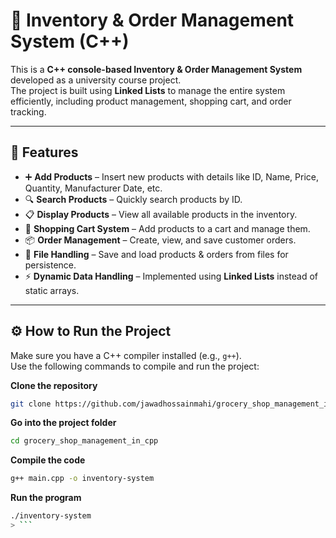 ﻿# 🛒 Inventory & Order Management System (C++)

This is a **C++ console-based Inventory & Order Management System** developed as a university course project.  
The project is built using **Linked Lists** to manage the entire system efficiently, including product management, shopping cart, and order tracking.  

---

## 📖 Features

- ➕ **Add Products** – Insert new products with details like ID, Name, Price, Quantity, Manufacturer Date, etc.  
- 🔍 **Search Products** – Quickly search products by ID.  
- 📋 **Display Products** – View all available products in the inventory.  
- 🛒 **Shopping Cart System** – Add products to a cart and manage them.  
- 📦 **Order Management** – Create, view, and save customer orders.  
- 💾 **File Handling** – Save and load products & orders from files for persistence.  
- ⚡ **Dynamic Data Handling** – Implemented using **Linked Lists** instead of static arrays.  
      
---

## ⚙️ How to Run the Project

Make sure you have a C++ compiler installed (e.g., `g++`).  
Use the following commands to compile and run the project:


**Clone the repository**
```bash
git clone https://github.com/jawadhossainmahi/grocery_shop_management_in_cpp.git
```

**Go into the project folder**
```bash
cd grocery_shop_management_in_cpp
```

**Compile the code**
```bash
g++ main.cpp -o inventory-system
```

**Run the program**
```bash
./inventory-system
> ```


